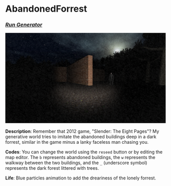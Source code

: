 # AbandonedForrest

### *[Run Generator](https://jakeng0424.github.io/AbandonedForrest-AutotilingGenerator/index.html)*

![](assets/Slender%20the%20Game.png)

**Description**: Remember that 2012 game, "Slender: The Eight Pages"? My generative world tries to imitate the abandoned buildings deep in a dark forrest, similar in the game minus a lanky faceless man chasing you.

**Codes**: You can change the world using the `reseed` button or by editing the map editor. The `b` represents abandoned buildings, the `w` represents the walkway between the two buildings, and the `_` (underscore symbol) represents the dark forest littered with trees.

**Life**: Blue particles animation to add the dreariness of the lonely forrest.
